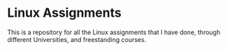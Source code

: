 # Linux Assignments
This is a repository for all the Linux assignments that I have done, through different Universities, and freestanding courses.
